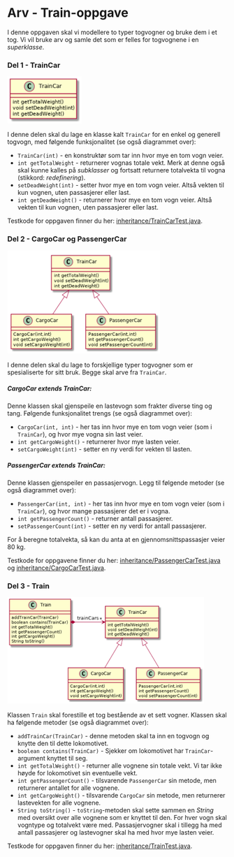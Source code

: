 # Arv - Train-oppgave

I denne oppgaven skal vi modellere to typer togvogner og bruke dem i et tog. Vi vil bruke
arv og samle det som er felles for togvognene i en *superklasse*.

### Del 1 - TrainCar
<img src="images/Train_del1.png" width="170">

I denne delen skal du lage en klasse kalt `TrainCar` for en enkel og generell
togvogn, med følgende funksjonalitet (se også diagrammet over):

* `TrainCar(int)` - en konstruktør som tar inn hvor mye en tom vogn veier.
* `int getTotalWeight` - returnerer vognas totale vekt. Merk at denne også skal
kunne kalles på *subklasser* og fortsatt returnere totalvekta til vogna
(stikkord: *redefinering*).
* `setDeadWeight(int)` - setter hvor mye en tom vogn veier. Altså vekten til
kun vognen, uten passasjerer eller last.
* `int getDeadWeight()` - returnerer hvor mye en tom vogn veier. Altså vekten til
kun vognen, uten passasjerer eller last.

Testkode for oppgaven finner du her: [inheritance/TrainCarTest.java](../../src/test/java/inheritance/TrainCarTest.java).

### Del 2 - CargoCar og PassengerCar
<img src="images/Train_del2.png" width="350">

I denne delen skal du lage to forskjellige typer togvogner som er spesialiserte
for sitt bruk. Begge skal arve fra `TrainCar`.
##### CargoCar extends TrainCar:
Denne klassen skal gjenspeile en lastevogn som frakter diverse ting og tang.
Følgende funksjonalitet trengs (se også diagrammet over):

* `CargoCar(int, int)` - her tas inn hvor mye en tom vogn veier (som i `TrainCar`),
og hvor mye vogna sin last veier.
* `int getCargoWeight()` - returnerer hvor mye lasten veier.
* `setCargoWeight(int)`  - setter en ny verdi for vekten til lasten.

##### PassengerCar extends TrainCar:
Denne klassen gjenspeiler en passasjervogn. Legg til følgende metoder
(se også diagrammet over):

* `PassengerCar(int, int)` - her tas inn hvor mye en tom vogn veier
(som i `TrainCar`), og hvor mange passasjerer det er i vogna.
* `int getPassengerCount()` - returner antall passasjerer.
* `setPassengerCount(int)` - setter en ny verdi for antall passasjerer.

For å beregne totalvekta, så kan du anta at en gjennomsnittspassasjer veier 80 kg.

Testkode for oppgavene finner du her: [inheritance/PassengerCarTest.java](../../src/test/java/inheritance/PassengerCarTest.java) og [inheritance/CargoCarTest.java](../../src/test/java/inheritance/CargoCarTest.java).


### Del 3 - Train
<img src="images/Train_del3.png" width="450">

Klassen `Train` skal forestille et tog bestående av et sett vogner.
Klassen skal ha følgende metoder (se også diagrammet over):

* `addTrainCar(TrainCar)` - denne metoden skal ta inn en togvogn og knytte den
til dette lokomotivet.
* `boolean contains(TrainCar)` - Sjekker om lokomotivet har `TrainCar`-argument
knyttet til seg.
* `int getTotalWeight()` - returner alle vognene sin totale vekt. Vi tar ikke
høyde for lokomotivet sin eventuelle vekt.
* `int getPassengerCount()` - tilsvarende `PassengerCar` sin metode, men
returnerer antallet for alle vognene.
* `int getCargoWeight()` - tilsvarende `CargoCar` sin metode, men returnerer
lastevekten for alle vognene.
* `String toString()` - `toString`-metoden skal sette sammen en *String* med
oversikt over alle vognene som er knyttet til den. For hver vogn skal vogntype
og totalvekt være med. Passasjervogner skal i tillegg ha med antall passasjerer
og lastevogner skal ha med hvor mye lasten veier.

Testkode for oppgaven finner du her: [inheritance/TrainTest.java](../../src/test/java/inheritance/TrainTest.java).